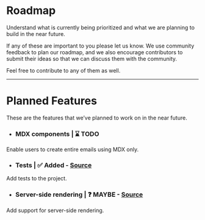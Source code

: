 # Roadmap
Understand what is currently being prioritized and what we are planning to build in the near future.

If any of these are important to you please let us know. We use community feedback to plan our roadmap, and we also encourage contributors to submit their ideas so that we can discuss them with the community.

Feel free to contribute to any of them as well.

------

# Planned Features
These are the features that we’ve planned to work on in the near future.

* ### MDX components | ⌛ TODO 
Enable users to create entire emails using MDX only.
* ### Tests | ✅ Added - [ Source ](https://github.com/Dave136/vue-email/pull/9)
Add tests to the project.

* ### Server-side rendering | ❓ MAYBE - [ Source ](https://github.com/Dave136/vue-email/issues/10)
Add support for server-side rendering.
